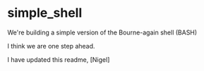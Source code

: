 # simple_shell
We're building a simple version of the Bourne-again shell (BASH)


I think we are one step ahead.

I have updated this readme, [Nigel]
